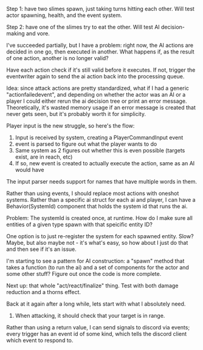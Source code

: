 Step 1: have two slimes spawn, just taking turns hitting each other. Will test
actor spawning, health, and the event system.

Step 2: have one of the slimes try to eat the other. Will test AI
decision-making and vore.

I've succeeded partially, but I have a problem: right now, the AI actions are
decided in one go, then executed in another. What happens if, as the result of
one action, another is no longer valid?

Have each action check if it's still valid before it executes. If not, trigger
the eventwriter again to send the ai action back into the processing queue.

Idea: since attack actions are pretty standardized, what if I had a generic
"actionfailedevent", and depending on whether the actor was an AI or a player I
could either rerun the ai decision tree or print an error message.
Theoretically, it's wasted memory usage if an error message is created that
never gets seen, but it's probably worth it for simplicity.

Player input is the new struggle, so here's the flow:

1. Input is received by system, creating a PlayerCommandInput event
2. event is parsed to figure out what the player wants to do
3. Same system as 2 figures out whether this is even possible (targets exist,
   are in reach, etc)
4. If so, new event is created to actually execute the action, same as an AI
   would have

The input parser needs support for names that have multiple words in them.

Rather than using events, I should replace most actions with oneshot systems.
Rather than a specific ai struct for each ai and player, I can have a
Behavior(SystemId) component that holds the system id that runs the ai.

Problem: The systemId is created once, at runtime. How do I make sure all
entities of a given type spawn with that speicific entity ID?

One option is to just re-register the system for each spawned entity. Slow?
Maybe, but also maybe not - it's what's easy, so how about I just do that and
then see if it's an issue.

I'm starting to see a pattern for AI construction: a "spawn" method that takes a
function (to run the ai) and a set of components for the actor and some other
stuff? Figure out once the code is more complete.

Next up: that whole "act/react/finalize" thing. Test with both damage reduction
and a thorns effect.

Back at it again after a long while, lets start with what I absolutely need.

1. When attacking, it should check that your target is in range.

Rather than using a return value, I can send signals to discord via events;
every trigger has an event id of some kind, which tells the discord client which
event to respond to.
